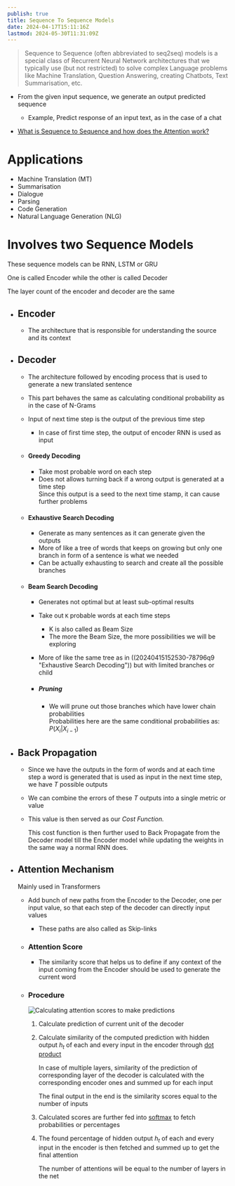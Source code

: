```yaml
---
publish: true
title: Sequence To Sequence Models
date: 2024-04-17T15:11:16Z
lastmod: 2024-05-30T11:31:09Z
---
```


> Sequence to Sequence (often abbreviated to seq2seq) models is a special class of Recurrent Neural Network architectures that we typically use (but not restricted) to solve complex Language problems like Machine Translation, Question Answering, creating Chatbots, Text Summarisation, etc.

* From the given input sequence, we generate an output predicted sequence

  * Example, Predict response of an input text, as in the case of a chat
* [What is Sequence to Sequence and how does the Attention work?](Seq2Seq-Attention.pdf)

# Applications

* Machine Translation (MT)
* Summarisation
* Dialogue
* Parsing
* Code Generation
* Natural Language Generation (NLG)

# Involves two Sequence Models

These sequence models can be RNN, LSTM or GRU

One is called Encoder while the other is called Decoder

The layer count of the encoder and decoder are the same

* ## Encoder

  * The architecture that is responsible for understanding the source and its context
* ## Decoder

  * The architecture followed by encoding process that is used to generate a new translated sentence
  * This part behaves the same as calculating conditional probability as in the case of  N-Grams
  * Input of next time step is the output of the previous time step

    * In case of first time step, the output of encoder RNN is used as input
  * #### Greedy Decoding

    * Take most probable word on each step
    * Does not allows turning back if a wrong output is generated at a time step  
      Since this output is a seed to the next time stamp, it can cause further problems
  * #### Exhaustive Search Decoding

    * Generate as many sentences as it can generate given the outputs
    * More of like a tree of words that keeps on growing but only one branch in form of a sentence is what we needed
    * Can be actually exhausting to search and create all the possible branches
  * #### Beam Search Decoding

    * Generates not optimal but at least sub-optimal results
    * Take out `K`​ probable words at each time steps

      * K is also called as Beam Size
      * The more the Beam Size, the more possibilities we will be exploring
    * More of like the same tree as in ((20240415152530-78796q9 "Exhaustive Search Decoding")) but with limited branches or child
    * ##### Pruning

      * We will prune out those branches which have lower chain probabilities  
        Probabilities here are the same conditional probabilities as: $P(X_i|X_{i-1})$
* ## Back Propagation

  * Since we have the outputs in the form of words and at each time step a word is generated that is used as input in the next time step, we have $T$ possible outputs
  * We can combine the errors of these $T$ outputs into a single metric or value
  * This value is then served as our *Cost Function.*

    This cost function is then further used to Back Propagate from the Decoder model till the Encoder model while updating the weights in the same way a normal RNN does.
* ## Attention Mechanism

  Mainly used in Transformers

  * Add bunch of new paths from the Encoder to the Decoder, one per input value, so that each step of the decoder can directly input values

    * These paths are also called as Skip-links
  * ### Attention Score

    * The similarity score that helps us to define if any context of the input coming from the Encoder should be used to generate the current word
  * ### Procedure

    ​![](Seq2Seq-Attention.pdf-P35-20240428180603-88ienrt.png "Calculating attention scores to make predictions")​

    1. Calculate prediction of current unit of the decoder
    2. Calculate similarity of the computed prediction with hidden output $h_t$ of each and every input in the encoder through <u>dot product</u>

        In case of multiple layers, similarity of the prediction of corresponding layer of the decoder is calculated with the corresponding encoder ones and summed up for each input

        The final output in the end is the similarity scores equal to the number of inputs
    3. Calculated scores are further fed into <u>softmax</u> to fetch probabilities or percentages
    4. The found percentage of hidden output $h_t$ of each and every input in the encoder is then fetched and summed up to get the final attention

        The number of attentions will be equal to the number of layers in the net
